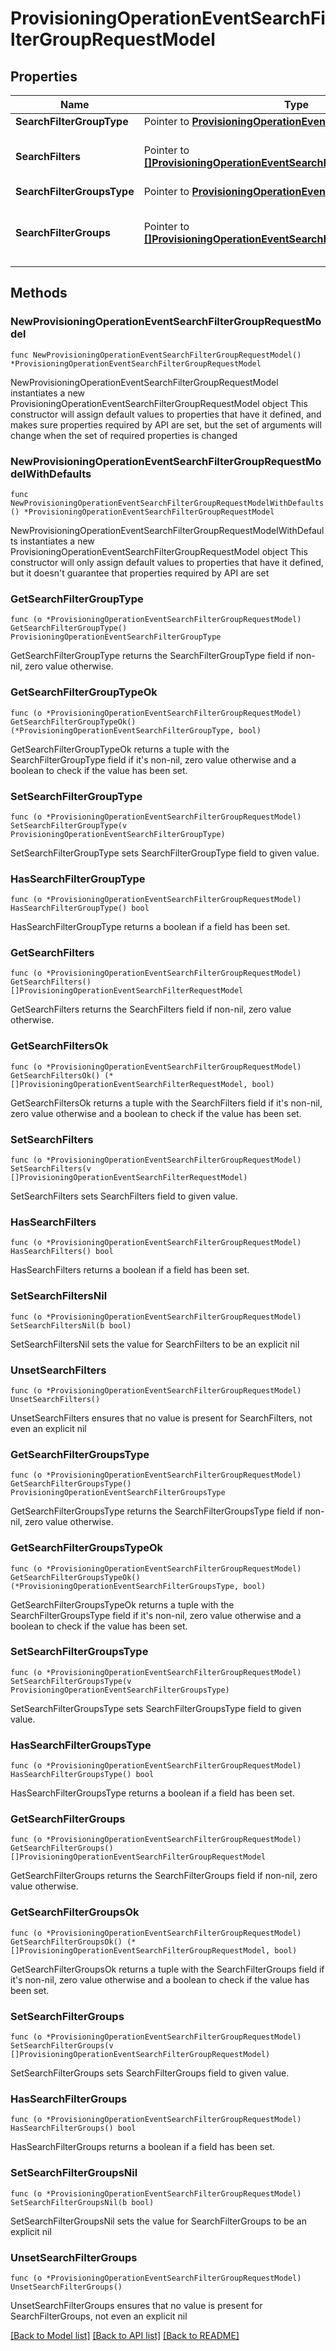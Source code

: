 # ProvisioningOperationEventSearchFilterGroupRequestModel

## Properties

Name | Type | Description | Notes
------------ | ------------- | ------------- | -------------
**SearchFilterGroupType** | Pointer to [**ProvisioningOperationEventSearchFilterGroupType**](ProvisioningOperationEventSearchFilterGroupType.md) |  | [optional] 
**SearchFilters** | Pointer to [**[]ProvisioningOperationEventSearchFilterRequestModel**](ProvisioningOperationEventSearchFilterRequestModel.md) | The search filters in search filter group. | [optional] 
**SearchFilterGroupsType** | Pointer to [**ProvisioningOperationEventSearchFilterGroupsType**](ProvisioningOperationEventSearchFilterGroupsType.md) |  | [optional] 
**SearchFilterGroups** | Pointer to [**[]ProvisioningOperationEventSearchFilterGroupRequestModel**](ProvisioningOperationEventSearchFilterGroupRequestModel.md) | The search filter group in search filter groups. | [optional] 

## Methods

### NewProvisioningOperationEventSearchFilterGroupRequestModel

`func NewProvisioningOperationEventSearchFilterGroupRequestModel() *ProvisioningOperationEventSearchFilterGroupRequestModel`

NewProvisioningOperationEventSearchFilterGroupRequestModel instantiates a new ProvisioningOperationEventSearchFilterGroupRequestModel object
This constructor will assign default values to properties that have it defined,
and makes sure properties required by API are set, but the set of arguments
will change when the set of required properties is changed

### NewProvisioningOperationEventSearchFilterGroupRequestModelWithDefaults

`func NewProvisioningOperationEventSearchFilterGroupRequestModelWithDefaults() *ProvisioningOperationEventSearchFilterGroupRequestModel`

NewProvisioningOperationEventSearchFilterGroupRequestModelWithDefaults instantiates a new ProvisioningOperationEventSearchFilterGroupRequestModel object
This constructor will only assign default values to properties that have it defined,
but it doesn't guarantee that properties required by API are set

### GetSearchFilterGroupType

`func (o *ProvisioningOperationEventSearchFilterGroupRequestModel) GetSearchFilterGroupType() ProvisioningOperationEventSearchFilterGroupType`

GetSearchFilterGroupType returns the SearchFilterGroupType field if non-nil, zero value otherwise.

### GetSearchFilterGroupTypeOk

`func (o *ProvisioningOperationEventSearchFilterGroupRequestModel) GetSearchFilterGroupTypeOk() (*ProvisioningOperationEventSearchFilterGroupType, bool)`

GetSearchFilterGroupTypeOk returns a tuple with the SearchFilterGroupType field if it's non-nil, zero value otherwise
and a boolean to check if the value has been set.

### SetSearchFilterGroupType

`func (o *ProvisioningOperationEventSearchFilterGroupRequestModel) SetSearchFilterGroupType(v ProvisioningOperationEventSearchFilterGroupType)`

SetSearchFilterGroupType sets SearchFilterGroupType field to given value.

### HasSearchFilterGroupType

`func (o *ProvisioningOperationEventSearchFilterGroupRequestModel) HasSearchFilterGroupType() bool`

HasSearchFilterGroupType returns a boolean if a field has been set.

### GetSearchFilters

`func (o *ProvisioningOperationEventSearchFilterGroupRequestModel) GetSearchFilters() []ProvisioningOperationEventSearchFilterRequestModel`

GetSearchFilters returns the SearchFilters field if non-nil, zero value otherwise.

### GetSearchFiltersOk

`func (o *ProvisioningOperationEventSearchFilterGroupRequestModel) GetSearchFiltersOk() (*[]ProvisioningOperationEventSearchFilterRequestModel, bool)`

GetSearchFiltersOk returns a tuple with the SearchFilters field if it's non-nil, zero value otherwise
and a boolean to check if the value has been set.

### SetSearchFilters

`func (o *ProvisioningOperationEventSearchFilterGroupRequestModel) SetSearchFilters(v []ProvisioningOperationEventSearchFilterRequestModel)`

SetSearchFilters sets SearchFilters field to given value.

### HasSearchFilters

`func (o *ProvisioningOperationEventSearchFilterGroupRequestModel) HasSearchFilters() bool`

HasSearchFilters returns a boolean if a field has been set.

### SetSearchFiltersNil

`func (o *ProvisioningOperationEventSearchFilterGroupRequestModel) SetSearchFiltersNil(b bool)`

 SetSearchFiltersNil sets the value for SearchFilters to be an explicit nil

### UnsetSearchFilters
`func (o *ProvisioningOperationEventSearchFilterGroupRequestModel) UnsetSearchFilters()`

UnsetSearchFilters ensures that no value is present for SearchFilters, not even an explicit nil
### GetSearchFilterGroupsType

`func (o *ProvisioningOperationEventSearchFilterGroupRequestModel) GetSearchFilterGroupsType() ProvisioningOperationEventSearchFilterGroupsType`

GetSearchFilterGroupsType returns the SearchFilterGroupsType field if non-nil, zero value otherwise.

### GetSearchFilterGroupsTypeOk

`func (o *ProvisioningOperationEventSearchFilterGroupRequestModel) GetSearchFilterGroupsTypeOk() (*ProvisioningOperationEventSearchFilterGroupsType, bool)`

GetSearchFilterGroupsTypeOk returns a tuple with the SearchFilterGroupsType field if it's non-nil, zero value otherwise
and a boolean to check if the value has been set.

### SetSearchFilterGroupsType

`func (o *ProvisioningOperationEventSearchFilterGroupRequestModel) SetSearchFilterGroupsType(v ProvisioningOperationEventSearchFilterGroupsType)`

SetSearchFilterGroupsType sets SearchFilterGroupsType field to given value.

### HasSearchFilterGroupsType

`func (o *ProvisioningOperationEventSearchFilterGroupRequestModel) HasSearchFilterGroupsType() bool`

HasSearchFilterGroupsType returns a boolean if a field has been set.

### GetSearchFilterGroups

`func (o *ProvisioningOperationEventSearchFilterGroupRequestModel) GetSearchFilterGroups() []ProvisioningOperationEventSearchFilterGroupRequestModel`

GetSearchFilterGroups returns the SearchFilterGroups field if non-nil, zero value otherwise.

### GetSearchFilterGroupsOk

`func (o *ProvisioningOperationEventSearchFilterGroupRequestModel) GetSearchFilterGroupsOk() (*[]ProvisioningOperationEventSearchFilterGroupRequestModel, bool)`

GetSearchFilterGroupsOk returns a tuple with the SearchFilterGroups field if it's non-nil, zero value otherwise
and a boolean to check if the value has been set.

### SetSearchFilterGroups

`func (o *ProvisioningOperationEventSearchFilterGroupRequestModel) SetSearchFilterGroups(v []ProvisioningOperationEventSearchFilterGroupRequestModel)`

SetSearchFilterGroups sets SearchFilterGroups field to given value.

### HasSearchFilterGroups

`func (o *ProvisioningOperationEventSearchFilterGroupRequestModel) HasSearchFilterGroups() bool`

HasSearchFilterGroups returns a boolean if a field has been set.

### SetSearchFilterGroupsNil

`func (o *ProvisioningOperationEventSearchFilterGroupRequestModel) SetSearchFilterGroupsNil(b bool)`

 SetSearchFilterGroupsNil sets the value for SearchFilterGroups to be an explicit nil

### UnsetSearchFilterGroups
`func (o *ProvisioningOperationEventSearchFilterGroupRequestModel) UnsetSearchFilterGroups()`

UnsetSearchFilterGroups ensures that no value is present for SearchFilterGroups, not even an explicit nil

[[Back to Model list]](../README.md#documentation-for-models) [[Back to API list]](../README.md#documentation-for-api-endpoints) [[Back to README]](../README.md)


